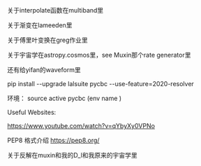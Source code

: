 关于interpolate函数在multiband里

关于渐变在lameeden里

关于傅里叶变换在greg作业里

关于宇宙学在astropy.cosmos里，see Muxin那个rate generator里

还有给yifan的waveform里

pip install --upgrade lalsuite pycbc --use-feature=2020-resolver

环境： source active pycbc (env name )

Useful Websites:

https://www.youtube.com/watch?v=qYbyXy0VPNo

PEP8 格式介绍 https://pep8.org/

关于反解在muxin和我的D_l和我原来的宇宙学里



